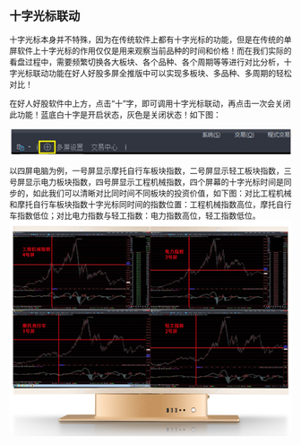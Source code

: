 ## 十字光标联动
十字光标本身并不特殊，因为在传统软件上都有十字光标的功能，但是在传统的单屏软件上十字光标的作用仅仅是用来观察当前品种的时间和价格！而在我们实际的看盘过程中，需要频繁切换各大板块、各个品种、各个周期等等进行对比分析，十字光标联动功能在好人好股多屏全推版中可以实现多板块、多品种、多周期的轻松对比！

在好人好股软件中上方，点击“十”字，即可调用十字光标联动，再点击一次会关闭此功能！蓝底白十字是开启状态，灰色是关闭状态！如下图：

![](/assets/1651.png)

以四屏电脑为例，一号屏显示摩托自行车板块指数，二号屏显示轻工板块指数，三号屏显示电力板块指数，四号屏显示工程机械指数，四个屏幕的十字光标时间是同步的，如此我们可以清晰对比同时间不同板块的投资价值，如下图：对比工程机械和摩托自行车板块指数十字光标同时间的指数位置：工程机械指数高位，摩托自行车指数低位；对比电力指数与轻工指数：电力指数高位，轻工指数低位。
![](/assets/1652.png)